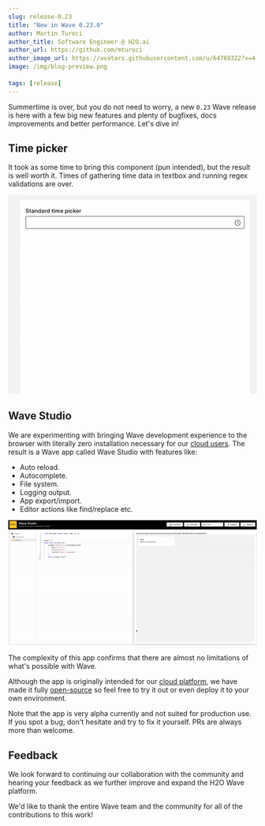 ```yaml
---
slug: release-0.23
title: "New in Wave 0.23.0"
author: Martin Turoci
author_title: Software Engineer @ H2O.ai
author_url: https://github.com/mturoci
author_image_url: https://avatars.githubusercontent.com/u/64769322?v=4
image: /img/blog-preview.png

tags: [release]
---
```


Summertime is over, but you do not need to worry, a new `0.23` Wave release is here with a few big new features and plenty of bugfixes, docs improvements and better performance. Let's dive in!

<!--truncate-->

## Time picker

It took as some time to bring this component (pun intended), but the result is well worth it. Times of gathering time data in textbox and running regex validations are over.

![time-picker](assets/2022-09-12/time_picker.gif)

## Wave Studio

We are experimenting with bringing Wave development experience to the browser with literally zero installation necessary for our [cloud users](https://h2oai.github.io/h2o-ai-cloud/). The result is a Wave app called Wave Studio with features like:

* Auto reload.
* Autocomplete.
* File system.
* Logging output.
* App export/import.
* Editor actions like find/replace etc.

![wave-studio-gif](assets/2022-09-12/wave_studio.gif)

The complexity of this app confirms that there are almost no limitations of what's possible with Wave.

Although the app is originally intended for our [cloud platform](https://h2oai.github.io/h2o-ai-cloud/), we have made it fully [open-source](https://github.com/h2oai/wave/tree/master/studio) so feel free to try it out or even deploy it to your own environment.

Note that the app is very alpha currently and not suited for production use. If you spot a bug, don't hesitate and try to fix it yourself. PRs are always more than welcome.

## Feedback

We look forward to continuing our collaboration with the community and hearing your feedback as we further improve and expand the H2O Wave platform.

We'd like to thank the entire Wave team and the community for all of the contributions to this work!

